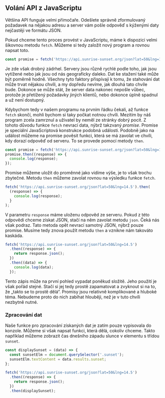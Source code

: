 ## Volání API z JavaScriptu

Většina API funguje velmi přímočaře. Odešlete správně zformulovaný požadavek na nějakou adresu a server vám pošle odpověď s kýženými daty nejčastěji ve formátu JSON.

Pokud chceme tento proces provést v JavaScriptu, máme k dispozici velmi šikovnou metodu `fetch`. Můžeme si tedy založit nový program a rovnou napsat toto.

```js
const promise = fetch('https://api.sunrise-sunset.org/json?lat=50&lng=14.5');
```

Je zde však drobný zádrhel. Servery jsou různě rychlé podle toho, jak jsou vytížené nebo jak jsou od nás geograficky daleko. Dat ke stažení také může být poměrně hodně. Všechny tyto faktory přispívají k tomu, že stahování dat může trvat nějakou chvíli, a my dopředu nevíme, jak dlouhá tato chvíle bude. Dokonce se může stát, že server data nakonec nepošle vůbec, protože je přetížený požadavky jiných klientů, nebo dokonce úplně spadnul a už není dostupný.

Kdybychom tedy v našem programu na prvním řádku čekali, až funkce `fetch` skončí, mohli bychom si taky počkat notnou chvíli. Mezitím by náš program zcela zamrznul a uživatel by neměl ze stránky dobrý pocit. Z tohoto důvodu funkce `fetch` nevrací data, nýbrž takzvaný _promise_. Promise je speciální JavaScriptová konstrukce podobná události. Podobně jako na událost můžeme na promise pověsit funkci, která se má zavolat ve chvíli, kdy dorazí odpověď od serveru. To se provede pomocí metody `then`.

```js
const promise = fetch('https://api.sunrise-sunset.org/json?lat=50&lng=14.5');
promise.then((response) => {
  console.log(response);
});
```

Promise můžeme uložit do proměnné jako vidíme výše, je to však trochu zbytečné. Metodu `then` můžeme zavolat rovnou na výsledku funkce `fetch`.

```js
fetch('https://api.sunrise-sunset.org/json?lat=50&lng=14.5').then(
  (response) => {
    console.log(response);
  }
);
```

V parametru `response` máme uloženu odpověd ze serveru. Pokud z této odpovědi chceme získat JSON, stačí na něm zavolat metodu `json`. Čeká nás však podraz. Tato metoda opět nevrací samotný JSON, nýbrž pouze promise. Musíme tedy znova použít metodu `then` a vznikne nám takováto kaskáda.

```js
fetch('https://api.sunrise-sunset.org/json?lat=50&lng=14.5')
  .then((response) => {
    return response.json();
  })
  .then((data) => {
    console.log(data);
  });
```

Tento zápis může na první pohled vypadat poněkud složitě. Jeho použití je však pořád stejné. Stačí si jej tedy prostě zapamatovat a zvyknout si na to, že „takto se to prostě dělá“. Promisy jsou relativně komplikované a hluboké téma. Nebudeme proto do nich zabíhat hlouběji, než je v tuto chvíli nezbytně nutné.

### Zpracování dat

Naše funkce pro zpracování získaných dat je zatím pouze vypisovala do konzole. Můžeme si však napsat funkci, která dělá, cokoliv chceme. Takto například můžeme zobrazit čas dnešního západu slunce v elementu s třídou `sunset`.

```js
const displaySunset = (data) => {
  const sunsetElm = document.querySelector('.sunset');
  sunsetElm.textContent = data.results.sunset;
};

fetch('https://api.sunrise-sunset.org/json?lat=50&lng=14.5')
  .then((response) => {
    return response.json();
  })
  .then(displaySunset);
```
